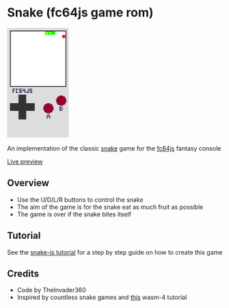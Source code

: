 # Snake (fc64js game rom)

[<img src="https://raw.githubusercontent.com/TheInvader360/fc64js/main/rom/game/snake/docs/snake.gif" width="144"/>](https://theinvader360.github.io/fc64js/rom/game/snake/)

An implementation of the classic [snake](https://en.wikipedia.org/wiki/Snake_(video_game_genre)) game for the [fc64js](https://github.com/TheInvader360/fc64js) fantasy console

[Live preview](https://theinvader360.github.io/fc64js/rom/game/snake/)

## Overview

* Use the U/D/L/R buttons to control the snake
* The aim of the game is for the snake eat as much fruit as possible
* The game is over if the snake bites itself

## Tutorial

See the [snake-js tutorial](../../../docs/tutorial/snake-js/) for a step by step guide on how to create this game

## Credits

* Code by TheInvader360
* Inspired by countless snake games and [this](https://wasm4.org/docs/tutorials/snake/goal/) wasm-4 tutorial

